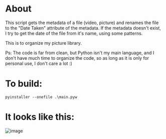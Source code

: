 # About
This script gets the metadata of a file (video, picture) and renames the file to the "Date Taken" attribute of the metadata. If the metadata doesn't exist, I try to get the date of the file from it's name, using some patterns.

This is to organize my picture library.

Ps: The code is far from clean, but Python isn't my main language, and I don't have much time to organize the code, so as long as it is only for personal use, I don't care a lot :) 

# To build:
```pyinstaller --onefile .\main.pyw```

# It looks like this:

![image](https://github.com/jotavital/organize-photos/assets/80636554/9323d528-6d55-4695-949c-881403c86921)
